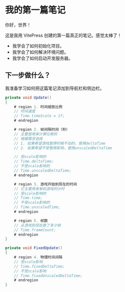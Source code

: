 # 我的第一篇笔记

你好，世界！

这是我用 VitePress 创建的第一篇真正的笔记。感觉太棒了！

- 我学会了如何初始化项目。
- 我学会了如何解决环境问题。
- 我学会了如何启动开发服务器。

## 下一步做什么？

我准备学习如何把这篇笔记添加到导航栏和侧边栏。

```csharp
private void Update()
{
    # region 1. 时间缩放比例
    // 时间速度
    // Time.timeScale = 1f;
    # endregion

    # region 2. 帧间隔时间（秒）
    // 主要是用来计算位移的
    // 根据需求选择
    // 1. 如果希望游戏暂停时候不动的，使用deltaTime
    // 2. 如果希望不受暂停影响，使用unscaledDeltaTime

    // 受scale影响的
    // Time.deltaTime;
    // 不受scale影响的
    // Time.unscaledDeltaTime;
    # endregion

    # region 3. 游戏开始到现在的时间
    // 它主要用来单机游戏的计时
    // 受scale影响的
    // Time.time;
    // 不受scale影响的
    // Time.unscaledTime;
    # endregion

    # region 5. 帧数
    // 从游戏到现在跑了多少帧
    // Time.frameCount;
    # endregion
}

private void FixedUpdate()
{
    # region 4. 物理时间间隔
    // 受scale影响
    // Time.fixedDeltaTime;
    // 不受scale影响
    // Time.fixedUnscaledDeltaTime;
    # endregion
}
```